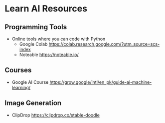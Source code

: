 # Learn AI Resources

## Programming Tools

* Online tools where you can code with Python
  * Google Colab https://colab.research.google.com/?utm_source=scs-index
  * Noteable https://noteable.io/

## Courses

* Google AI Course https://grow.google/intl/en_pk/guide-ai-machine-learning/

## Image Generation

* ClipDrop https://clipdrop.co/stable-doodle
